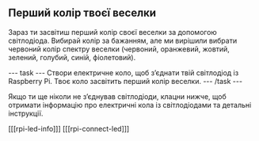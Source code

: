 ## Перший колір твоєї веселки

Зараз ти засвітиш перший колір своєї веселки за допомогою світлодіода. Вибирай колір за бажанням, але ми вирішили вибрати червоний колір спектру веселки (червоний, оранжевий, жовтий, зелений, голубий, синій, фіолетовий).

\--- task \--- Створи електричне коло, щоб з’єднати твій світлодіод із Raspberry Pi. Твоє коло засвітить перший колір веселки. \--- /task \---

Якщо ти ще ніколи не з’єднував світлодіоди, клацни нижче, щоб отримати інформацію про електричні кола із світлодіодами та детальні інструкції.

\[[[rpi-led-info]]\] \[[[rpi-connect-led\]]]